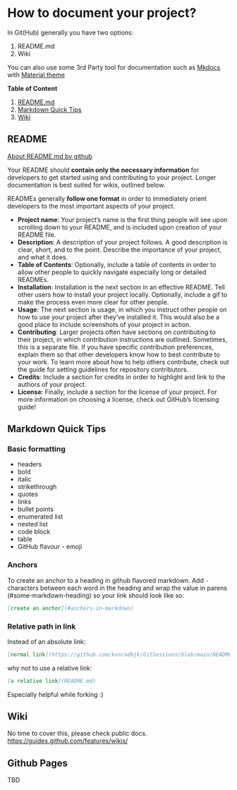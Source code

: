 # How to document your project?
In Git(Hub) generally you have two options:
1. README.md
2. Wiki

You can also use some 3rd Party tool for documentation such as [Mkdocs](https://www.mkdocs.org/) with [Material theme](https://squidfunk.github.io/mkdocs-material/)

**Table of Content**
1. [README.md](#readme)
2. [Markdown Quick Tips](#markdown-quick-tips)
3. [Wiki](#wiki)


## README
[About README.md by github](https://docs.github.com/en/github/creating-cloning-and-archiving-repositories/about-readmes)

Your README should **contain only the necessary information** for developers to get started using and contributing to your project. Longer documentation is best suited for wikis, outlined below.

READMEs generally **follow one format** in order to immediately orient developers to the most important aspects of your project.
- **Project name**: Your project’s name is the first thing people will see upon scrolling down to your README, and is included upon creation of your README file.
- **Description**: A description of your project follows. A good description is clear, short, and to the point. Describe the importance of your project, and what it does.
- **Table of Contents**: Optionally, include a table of contents in order to allow other people to quickly navigate especially long or detailed READMEs.
- **Installation**: Installation is the next section in an effective README. Tell other users how to install your project locally. Optionally, include a gif to make the process even more clear for other people.
- **Usage**: The next section is usage, in which you instruct other people on how to use your project after they’ve installed it. This would also be a good place to include screenshots of your project in action.
- **Contributing**: Larger projects often have sections on contributing to their project, in which contribution instructions are outlined. Sometimes, this is a separate file. If you have specific contribution preferences, explain them so that other developers know how to best contribute to your work. To learn more about how to help others contribute, check out the guide for setting guidelines for repository contributors.
- **Credits**: Include a section for credits in order to highlight and link to the authors of your project.
- **License**: Finally, include a section for the license of your project. For more information on choosing a license, check out GitHub’s licensing guide!

## Markdown Quick Tips
### Basic formatting
- headers
- bold
- italic
- strikethrough
- quotes
- links
- bullet points
- enumerated list
- nested list
- code block
- table
- GitHub flavour - emoji

### Anchors
To create an anchor to a heading in github flavored markdown. Add ```-``` characters between each word in the heading and wrap the value in parens (#some-markdown-heading) so your link should look like so:
```md
[create an anchor](#anchors-in-markdown)
```
### Relative path in link
Instead of an absolute link:
```md
[normal link](https://github.com/konradbjk/GitSessions/blob/main/README.md)
```
why not to use a relative link:
```md
[a relative link](README.md)
```
Especially helpful while forking :)

## Wiki
No time to cover this, please check public docs.
https://guides.github.com/features/wikis/

## Github Pages
TBD
